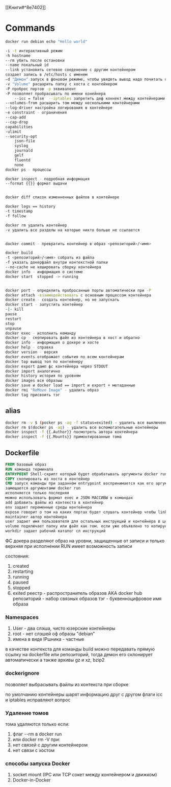 [[Книги#^8e7402]]

# Commands
```bash
docker run debian echo "Hello world"

-i -t интерактивный режим
-h hostname
--rm убить после остановки
--name локальный id
--link установить сетевое соеденение с другим контейнером
создает запись в /etc/hosts с именем 
-d "Демон" запуск в фоновом режиме, чтобы увидеть вывод надо почитать docker logs
-v "Volume" расшарить папку с хоста с контейнером
-P проброс портов -p эквивалент
-P позволяет пробрасывать по имени конейнера
	--icc = false  --iptables запретить деф коннект между контейнерами и применять правила iptables 
--volumes-from расшарить том между несколькими контейнерами
--log-driver настройка логирования в контейнере
-e constraint - ограничения 
--cap-add
--cap-drop
capabilities
-ulimit
--security-opt
	json-file 
	syslog
	journald
	gelf
	fluentd
	none
docker ps - процессы

docker inspect - подробная информация 
--format {{}} формат выдачи


docker diff список изменненных файлов в контейнере

docker logs == history
-t timestamp
-f follow

docker rm удалить контейнер
-v удалить все разделы на которые никто больше не ссылается 


docker commit - превратить контейнер в образ <репозиторий>/<имя>

docker build
-t <репозиторий>/<имя> собрать из файла
-f указать докерфайл внутри контекстной папки
--no-cache не кешировать сборку контейнера 
docker info - информация о системе
docker start  stopped -> running


docker port - определить пробросанные порты автоматически при -P
docker attach -взаимодействовать с основным процессом контейнера
docker create - создать контейнер, но не запускать
docker start - запустить контейнер
-|- kill
pause
restart
stop
unpause
docker exec - исполнить команду
docker cp - скопировать файл из контейнера в хост и обратно
docker info - информация о докере и хосте
docker help - справка
docker version - версия
docker events отображает события по всем контейнерам
docker top вывод топ по контейнеру
docker export дамп фс контейнера через STDOUT
docker import аналогично
docker history история по уровням
docker images все образыы
docker save и docker load == import и export + метаданные
docker rmi "ReMove Image" - удалить образ
docker tag присвоить тэг

```



## alias 
```bash
docker rm -v $ (pocker ps -aq -f status=exited) - удалить все выключенные контейнеры 
docker rm $(docker ps -aq) - удалить все вспомогательные контейнеры
docker inspect -f {{.Author}} посмотреть автора контейнера 
docker inspect -f {{.Mounts}} примонтированные тома

```

## Dockerfile
```dockerfile 
FROM базовый образ
RUN команда терминала
ENTRYPOINT Shell-скрипт который будет обрабатывать аргументы docker run
COPY скопировать из хоста в контейнер
CMD запуск команды при заданном entrypoint воспринимается как его аргумент
замещается аргументами docker run
исполняется только последняя
можно использовать формат exec и JSON МАССИВЫ в командах
add добавить файлы из контекста в контейнер
env задает переменные среды контейнера
expose говорит о том на каких портах будет слушать контейнер чтобы link их не занял
maintainer автор контейнера
user задает имя пользователя для остальных инструкций и контейнера в целом UID шарится с хостом юзернейм не обязательно тот же
volume подключает папку или файл как том. если уже объявлено то копирует
workdir задает рабочий каталог сл инструкций
```

ФС докера разделяют образ на уровни, защищенные от записи и только верхняя при исполнении RUN имеет возможность записи

состояния:
1. created
2. restarting
3. running
4. paused
5. stopped
6. exited
реестр - распространитель образов AKA docker hub
репозиторий - набор связных образов 
тэг - буквенноцифровое имя образа



### Namespaces
1. User - два слэша, чисто юзерские контейнеры
2. root - нет слэшей оф образы "debian"
3. имена в виде IPшника - частные



в качестве контекста для команды build можно передавать прямую ссылку на dockerfile или репозиторий, тогда демон его склонирует автоматически а  также архивы gz и xz, bzip2


### dockerignore
 позволяет выбрасывать файлы из контекста при сборке 

по умолчанию контейнеры шарят информацию друг с другом флаги icc и iptables исправляют вопрос


### Удаление томов
тома удаляются только если:
1. флаг --rm в docker run
2. или docker rm -V
при:
1. нет связей с другим контейнером
2. нет связи с хостом

### способы запуска Docker
1. socket mount (IPC или TCP сокет между контейнером и движком)
2. Docker-in-Docker
